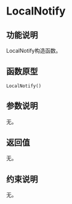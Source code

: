 # LocalNotify<a name="ZH-CN_TOPIC_0000001994627220"></a>

## 功能说明<a name="zh-cn_topic_0000001936418290_section058319255132"></a>

LocalNotify构造函数。

## 函数原型<a name="zh-cn_topic_0000001936418290_section7583112571311"></a>

```
LocalNotify()
```

## 参数说明<a name="zh-cn_topic_0000001936418290_section13584122531313"></a>

无。

## 返回值<a name="zh-cn_topic_0000001936418290_section65847257136"></a>

无。

## 约束说明<a name="zh-cn_topic_0000001936418290_section25848257136"></a>

无。


